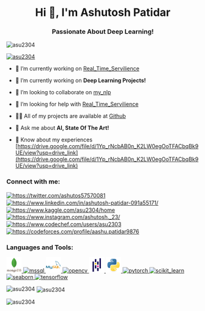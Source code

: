 <h1 align="center">Hi 👋, I'm Ashutosh Patidar</h1>
<h3 align="center">Passionate About Deep Learning!</h3>

<p align="left"> <img src="https://komarev.com/ghpvc/?username=asu2304&label=Profile%20views&color=0e75b6&style=flat" alt="asu2304" /> </p>

<p align="left"> <a href="https://github.com/ryo-ma/github-profile-trophy"><img src="https://github-profile-trophy.vercel.app/?username=asu2304" alt="asu2304" /></a> </p>

- 🔭 I’m currently working on [Real_Time_Servilience]("https://github.com/asu2304/Real_Time_Servilience")

- 🌱 I’m currently working on **Deep Learning Projects!**

- 👯 I’m looking to collaborate on [my_nlp]("soon")

- 🤝 I’m looking for help with [Real_Time_Servilience]("https://github.com/asu2304/Real_Time_Servilience")

- 👨‍💻 All of my projects are available at [Github](https://github.com/asu2304?tab=repositories)

- 💬 Ask me about **AI, State Of The Art!**

- 📄 Know about my experiences [https://drive.google.com/file/d/1Yp_rNcbAB0n_K2LW0egOoTFACbqBk9UE/view?usp=drive_link](https://drive.google.com/file/d/1Yp_rNcbAB0n_K2LW0egOoTFACbqBk9UE/view?usp=drive_link)

<h3 align="left">Connect with me:</h3>
<p align="left">
<a href="https://twitter.com/https://twitter.com/ashutos57570081" target="blank"><img align="center" src="https://raw.githubusercontent.com/rahuldkjain/github-profile-readme-generator/master/src/images/icons/Social/twitter.svg" alt="https://twitter.com/ashutos57570081" height="30" width="40" /></a>
<a href="https://linkedin.com/in/https://www.linkedin.com/in/ashutosh-patidar-091a55171/" target="blank"><img align="center" src="https://raw.githubusercontent.com/rahuldkjain/github-profile-readme-generator/master/src/images/icons/Social/linked-in-alt.svg" alt="https://www.linkedin.com/in/ashutosh-patidar-091a55171/" height="30" width="40" /></a>
<a href="https://kaggle.com/https://www.kaggle.com/asu2304/home" target="blank"><img align="center" src="https://raw.githubusercontent.com/rahuldkjain/github-profile-readme-generator/master/src/images/icons/Social/kaggle.svg" alt="https://www.kaggle.com/asu2304/home" height="30" width="40" /></a>
<a href="https://instagram.com/https://www.instagram.com/ashutosh._23/" target="blank"><img align="center" src="https://raw.githubusercontent.com/rahuldkjain/github-profile-readme-generator/master/src/images/icons/Social/instagram.svg" alt="https://www.instagram.com/ashutosh._23/" height="30" width="40" /></a>
<a href="https://www.codechef.com/users/https://www.codechef.com/users/asu2303" target="blank"><img align="center" src="https://cdn.jsdelivr.net/npm/simple-icons@3.1.0/icons/codechef.svg" alt="https://www.codechef.com/users/asu2303" height="30" width="40" /></a>
<a href="https://codeforces.com/profile/https://codeforces.com/profile/aashu.patidar9876" target="blank"><img align="center" src="https://raw.githubusercontent.com/rahuldkjain/github-profile-readme-generator/master/src/images/icons/Social/codeforces.svg" alt="https://codeforces.com/profile/aashu.patidar9876" height="30" width="40" /></a>
</p>

<h3 align="left">Languages and Tools:</h3>
<p align="left"> <a href="https://www.mongodb.com/" target="_blank" rel="noreferrer"> <img src="https://raw.githubusercontent.com/devicons/devicon/master/icons/mongodb/mongodb-original-wordmark.svg" alt="mongodb" width="40" height="40"/> </a> <a href="https://www.microsoft.com/en-us/sql-server" target="_blank" rel="noreferrer"> <img src="https://www.svgrepo.com/show/303229/microsoft-sql-server-logo.svg" alt="mssql" width="40" height="40"/> </a> <a href="https://www.mysql.com/" target="_blank" rel="noreferrer"> <img src="https://raw.githubusercontent.com/devicons/devicon/master/icons/mysql/mysql-original-wordmark.svg" alt="mysql" width="40" height="40"/> </a> <a href="https://opencv.org/" target="_blank" rel="noreferrer"> <img src="https://www.vectorlogo.zone/logos/opencv/opencv-icon.svg" alt="opencv" width="40" height="40"/> </a> <a href="https://pandas.pydata.org/" target="_blank" rel="noreferrer"> <img src="https://raw.githubusercontent.com/devicons/devicon/2ae2a900d2f041da66e950e4d48052658d850630/icons/pandas/pandas-original.svg" alt="pandas" width="40" height="40"/> </a> <a href="https://www.python.org" target="_blank" rel="noreferrer"> <img src="https://raw.githubusercontent.com/devicons/devicon/master/icons/python/python-original.svg" alt="python" width="40" height="40"/> </a> <a href="https://pytorch.org/" target="_blank" rel="noreferrer"> <img src="https://www.vectorlogo.zone/logos/pytorch/pytorch-icon.svg" alt="pytorch" width="40" height="40"/> </a> <a href="https://scikit-learn.org/" target="_blank" rel="noreferrer"> <img src="https://upload.wikimedia.org/wikipedia/commons/0/05/Scikit_learn_logo_small.svg" alt="scikit_learn" width="40" height="40"/> </a> <a href="https://seaborn.pydata.org/" target="_blank" rel="noreferrer"> <img src="https://seaborn.pydata.org/_images/logo-mark-lightbg.svg" alt="seaborn" width="40" height="40"/> </a> <a href="https://www.tensorflow.org" target="_blank" rel="noreferrer"> <img src="https://www.vectorlogo.zone/logos/tensorflow/tensorflow-icon.svg" alt="tensorflow" width="40" height="40"/> </a> </p>

<p><img align="left" src="https://github-readme-stats.vercel.app/api/top-langs?username=asu2304&show_icons=true&locale=en&layout=compact" alt="asu2304" /></p>

<p>&nbsp;<img align="center" src="https://github-readme-stats.vercel.app/api?username=asu2304&show_icons=true&locale=en" alt="asu2304" /></p>

<p><img align="center" src="https://github-readme-streak-stats.herokuapp.com/?user=asu2304&" alt="asu2304" /></p>
